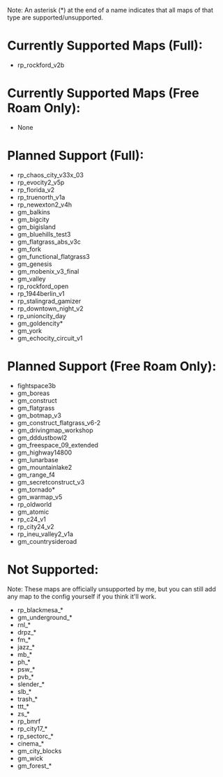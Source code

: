 Note: An asterisk (*) at the end of a name indicates that all maps of that type are supported/unsupported.

# Currently Supported Maps (Full):
<ul>
	<li>rp_rockford_v2b</li>
</ul>

# Currently Supported Maps (Free Roam Only):
<ul>
	<li>None</li>
</ul>

# Planned Support (Full):
<ul>
	<li>rp_chaos_city_v33x_03</li>
	<li>rp_evocity2_v5p</li>
	<li>rp_florida_v2</li>
	<li>rp_truenorth_v1a</li>
	<li>rp_newexton2_v4h</li>
	<li>gm_balkins</li>
	<li>gm_bigcity</li>
	<li>gm_bigisland</li>
	<li>gm_bluehills_test3</li>
	<li>gm_flatgrass_abs_v3c</li>
	<li>gm_fork</li>
	<li>gm_functional_flatgrass3</li>
	<li>gm_genesis</li>
	<li>gm_mobenix_v3_final</li>
	<li>gm_valley</li>
	<li>rp_rockford_open</li>
	<li>rp_1944berlin_v1</li>
	<li>rp_stalingrad_gamizer</li>
	<li>rp_downtown_night_v2</li>
	<li>rp_unioncity_day</li>
	<li>gm_goldencity*</li>
	<li>gm_york</li>
	<li>gm_echocity_circuit_v1</li>
</ul>

# Planned Support (Free Roam Only):
<ul>
	<li>fightspace3b</li>
	<li>gm_boreas</li>
	<li>gm_construct</li>
	<li>gm_flatgrass</li>
	<li>gm_botmap_v3</li>
	<li>gm_construct_flatgrass_v6-2</li>
	<li>gm_drivingmap_workshop</li>
	<li>gm_dddustbowl2</li>
	<li>gm_freespace_09_extended</li>
	<li>gm_highway14800</li>
	<li>gm_lunarbase</li>
	<li>gm_mountainlake2</li>
	<li>gm_range_f4</li>
	<li>gm_secretconstruct_v3</li>
	<li>gm_tornado*</li>
	<li>gm_warmap_v5</li>
	<li>rp_oldworld</li>
	<li>gm_atomic</li>
	<li>rp_c24_v1</li>
	<li>rp_city24_v2</li>
	<li>rp_ineu_valley2_v1a</li>
	<li>gm_countrysideroad</li>
</ul>

# Not Supported:
Note: These maps are officially unsupported by me, but you can still add any map to the config yourself if you think it'll work.
<ul>
	<li>rp_blackmesa_*</li>
	<li>gm_underground_*</li>
	<li>rnl_*</li>
	<li>drpz_*</li>
	<li>fm_*</li>
	<li>jazz_*</li>
	<li>mb_*</li>
	<li>ph_*</li>
	<li>psw_*</li>
	<li>pvb_*</li>
	<li>slender_*</li>
	<li>slb_*</li>
	<li>trash_*</li>
	<li>ttt_*</li>
	<li>zs_*</li>
	<li>rp_bmrf</li>
	<li>rp_city17_*</li>
	<li>rp_sectorc_*</li>
	<li>cinema_*</li>
	<li>gm_city_blocks</li>
	<li>gm_wick</li>
	<li>gm_forest_*</li>
</ul>